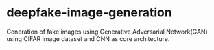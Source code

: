 # deepfake-image-generation
Generation of fake images using Generative Adversarial Network(GAN) using CIFAR image dataset and CNN as core architecture.
